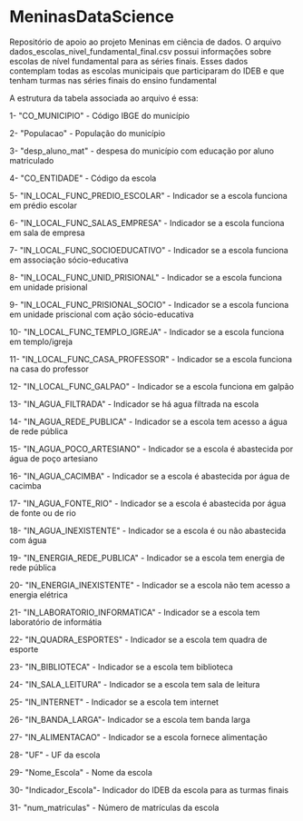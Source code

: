 # MeninasDataScience

Repositório de apoio ao projeto Meninas em ciência de dados.
O arquivo dados_escolas_nivel_fundamental_final.csv possui informações sobre escolas de nível fundamental para as séries finais. Esses dados contemplam todas as escolas municipais que participaram do IDEB e que tenham turmas nas séries finais do ensino fundamental

A estrutura da tabela associada ao arquivo é essa:

 1-  "CO_MUNICIPIO" - Código IBGE do município
 
 2-  "Populacao" - População do município
 
 3-  "desp_aluno_mat" - despesa do município com educação por aluno matriculado
 
 4-  "CO_ENTIDADE" - Código da escola
 
 5-  "IN_LOCAL_FUNC_PREDIO_ESCOLAR" - Indicador se a escola funciona em prédio escolar
 
 6- "IN_LOCAL_FUNC_SALAS_EMPRESA"  - Indicador se a escola funciona em sala de empresa
 
 7-  "IN_LOCAL_FUNC_SOCIOEDUCATIVO"  - Indicador se a escola funciona em associação sócio-educativa
 
 8- "IN_LOCAL_FUNC_UNID_PRISIONAL" - Indicador se a escola funciona em unidade prisional
 
 9- "IN_LOCAL_FUNC_PRISIONAL_SOCIO" - Indicador se a escola funciona em unidade priscional com ação sócio-educativa
 
10- "IN_LOCAL_FUNC_TEMPLO_IGREJA"   - Indicador se a escola funciona em templo/igreja 

11- "IN_LOCAL_FUNC_CASA_PROFESSOR"  - Indicador se a escola funciona na casa do professor

12-  "IN_LOCAL_FUNC_GALPAO"         - Indicador se a escola funciona em galpão

13- "IN_AGUA_FILTRADA"  - Indicador se há agua filtrada na escola

14- "IN_AGUA_REDE_PUBLICA" - Indicador se a escola tem acesso a água de rede pública

15- "IN_AGUA_POCO_ARTESIANO" - Indicador se a escola é abastecida por água de poço artesiano

16- "IN_AGUA_CACIMBA" - Indicador se a escola é abastecida por água de cacimba

17- "IN_AGUA_FONTE_RIO" - Indicador se a escola é abastecida por água de fonte ou de rio

18- "IN_AGUA_INEXISTENTE" - Indicador se a escola é ou não abastecida com água

19- "IN_ENERGIA_REDE_PUBLICA" - Indicador se a escola tem energia de rede pública

20- "IN_ENERGIA_INEXISTENTE" - Indicador se a escola não tem acesso a energia elétrica

21- "IN_LABORATORIO_INFORMATICA" - Indicador se a escola tem laboratório de informátia

22- "IN_QUADRA_ESPORTES" - Indicador se a escola tem quadra de esporte

23- "IN_BIBLIOTECA" - Indicador se a escola tem biblioteca

24- "IN_SALA_LEITURA" - Indicador se a escola tem sala de leitura

25- "IN_INTERNET" - Indicador se a escola tem internet

26- "IN_BANDA_LARGA"- Indicador se a escola tem banda larga

27- "IN_ALIMENTACAO" - Indicador se a escola fornece alimentação

28- "UF" - UF da escola

29- "Nome_Escola" - Nome da escola

30- "Indicador_Escola"- Indicador do IDEB da escola para as turmas finais

31- "num_matriculas" - Número de matrículas da escola
